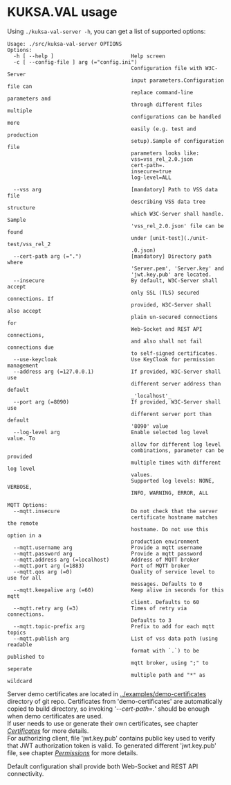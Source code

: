
# KUKSA.VAL usage
Using `./kuksa-val-server -h`, you can get a list of supported options:

```
Usage: ./src/kuksa-val-server OPTIONS
Options:
  -h [ --help ]                         Help screen
  -c [ --config-file ] arg (="config.ini")
                                        Configuration file with W3C-Server 
                                        input parameters.Configuration file can
                                        replace command-line parameters and 
                                        through different files multiple 
                                        configurations can be handled more 
                                        easily (e.g. test and production 
                                        setup).Sample of configuration file 
                                        parameters looks like:
                                        vss=vss_rel_2.0.json
                                        cert-path=. 
                                        insecure=true 
                                        log-level=ALL
                                        
  --vss arg                             [mandatory] Path to VSS data file 
                                        describing VSS data tree structure 
                                        which W3C-Server shall handle. Sample 
                                        'vss_rel_2.0.json' file can be found 
                                        under [unit-test](./unit-test/vss_rel_2
                                        .0.json)
  --cert-path arg (=".")                [mandatory] Directory path where 
                                        'Server.pem', 'Server.key' and 
                                        'jwt.key.pub' are located. 
  --insecure                            By default, W3C-Server shall accept 
                                        only SSL (TLS) secured connections. If 
                                        provided, W3C-Server shall also accept 
                                        plain un-secured connections for 
                                        Web-Socket and REST API connections, 
                                        and also shall not fail connections due
                                        to self-signed certificates.
  --use-keycloak                        Use KeyCloak for permission management
  --address arg (=127.0.0.1)            If provided, W3C-Server shall use 
                                        different server address than default 
                                        _'localhost'_
  --port arg (=8090)                    If provided, W3C-Server shall use 
                                        different server port than default 
                                        '8090' value
  --log-level arg                       Enable selected log level value. To 
                                        allow for different log level 
                                        combinations, parameter can be provided
                                        multiple times with different log level
                                        values.
                                        Supported log levels: NONE, VERBOSE, 
                                        INFO, WARNING, ERROR, ALL

MQTT Options:
  --mqtt.insecure                       Do not check that the server 
                                        certificate hostname matches the remote
                                        hostname. Do not use this option in a 
                                        production environment
  --mqtt.username arg                   Provide a mqtt username
  --mqtt.password arg                   Provide a mqtt password
  --mqtt.address arg (=localhost)       Address of MQTT broker
  --mqtt.port arg (=1883)               Port of MQTT broker
  --mqtt.qos arg (=0)                   Quality of service level to use for all
                                        messages. Defaults to 0
  --mqtt.keepalive arg (=60)            Keep alive in seconds for this mqtt 
                                        client. Defaults to 60
  --mqtt.retry arg (=3)                 Times of retry via connections. 
                                        Defaults to 3
  --mqtt.topic-prefix arg               Prefix to add for each mqtt topics
  --mqtt.publish arg                    List of vss data path (using readable 
                                        format with `.`) to be published to 
                                        mqtt broker, using ";" to seperate 
                                        multiple path and "*" as wildcard

```


Server demo certificates are located in [../examples/demo-certificates](../examples/demo-certificates) directory of git repo. Certificates from 'demo-certificates' are automatically copied to build directory, so invoking '_--cert-path=._' should be enough when demo certificates are used.  
If user needs to use or generate their own certificates, see chapter [_Certificates_](#Certificates) for more details.  
For authorizing client, file 'jwt.key.pub' contains public key used to verify that JWT authorization token is valid. To generated different 'jwt.key.pub' file, see chapter [_Permissions_](#Permissions) for more details.

Default configuration shall provide both Web-Socket and REST API connectivity.
